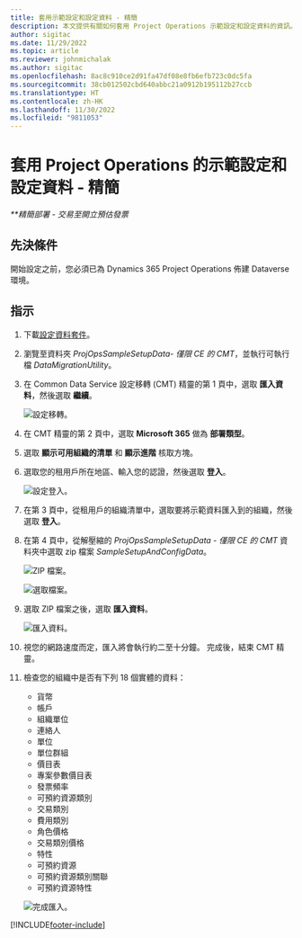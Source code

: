 ```yaml
---
title: 套用示範設定和設定資料 - 精簡
description: 本文提供有關如何套用 Project Operations 示範設定和設定資料的資訊。
author: sigitac
ms.date: 11/29/2022
ms.topic: article
ms.reviewer: johnmichalak
ms.author: sigitac
ms.openlocfilehash: 8ac8c910ce2d91fa47df08e8fb6efb723c0dc5fa
ms.sourcegitcommit: 38cb012502cbd640abbc21a0912b195112b27ccb
ms.translationtype: HT
ms.contentlocale: zh-HK
ms.lasthandoff: 11/30/2022
ms.locfileid: "9811053"
---
```

# <a name="apply-demo-setup-and-configuration-data-for-project-operations---lite"></a>套用 Project Operations 的示範設定和設定資料 - 精簡 

_**精簡部署 - 交易至開立預估發票_



## <a name="prerequisites"></a>先決條件

開始設定之前，您必須已為 Dynamics 365 Project Operations 佈建 Dataverse 環境。


## <a name="instructions"></a>指示

1. 下載[設定資料套件](https://download.microsoft.com/download/3/4/1/341bf279-a64f-4baa-af31-ce624859b518/ProjOpsSampleSetupData-%20CE%20only.zip)。 
1. 瀏覽至資料夾 *ProjOpsSampleSetupData- 僅限 CE 的 CMT*，並執行可執行檔 *DataMigrationUtility*。
1. 在 Common Data Service 設定移轉 (CMT) 精靈的第 1 頁中，選取 **匯入資料**，然後選取 **繼續**。

    ![設定移轉。](./media/1ConfigurationMigration.png)

1. 在 CMT 精靈的第 2 頁中，選取 **Microsoft 365** 做為 **部署類型**。
1. 選取 **顯示可用組織的清單** 和 **顯示進階** 核取方塊。
1. 選取您的租用戶所在地區、輸入您的認證，然後選取 **登入**。

   ![設定登入。](./media/2ConfigurationSignin.png)

1. 在第 3 頁中，從租用戶的組織清單中，選取要將示範資料匯入到的組織，然後選取 **登入**。
1. 在第 4 頁中，從解壓縮的 *ProjOpsSampleSetupData - 僅限 CE 的 CMT* 資料夾中選取 zip 檔案 *SampleSetupAndConfigData*。

   ![ZIP 檔案。](./media/3ZipFile.png)

   ![選取檔案。](./media/4SelectAFile.png)

1. 選取 ZIP 檔案之後，選取 **匯入資料**。

   ![匯入資料。](./media/5ImportData.png)

1. 視您的網路速度而定，匯入將會執行約二至十分鐘。 完成後，結束 CMT 精靈。 
1. 檢查您的組織中是否有下列 18 個實體的資料：

    -   貨幣
    -   帳戶
    -   組織單位
    -   連絡人
    -   單位
    -   單位群組
    -   價目表
    -   專案參數價目表 
    -   發票頻率
    -   可預約資源類別
    -   交易類別
    -   費用類別
    -   角色價格
    -   交易類別價格
    -   特性
    -   可預約資源
    -   可預約資源類別關聯
    -   可預約資源特性

    ![完成匯入。](./media/6CompleteImport.png)


[!INCLUDE[footer-include](../includes/footer-banner.md)]
